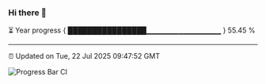 ### Hi there 👋

⏳ Year progress { ████████████████▁▁▁▁▁▁▁▁▁▁▁▁▁▁ } 55.45 %

---

⏰ Updated on Tue, 22 Jul 2025 09:47:52 GMT

![Progress Bar CI](https://github.com/IshwaranRudhara/GIT-ACTION/workflows/Progress%20Bar%20CI/badge.svg)
